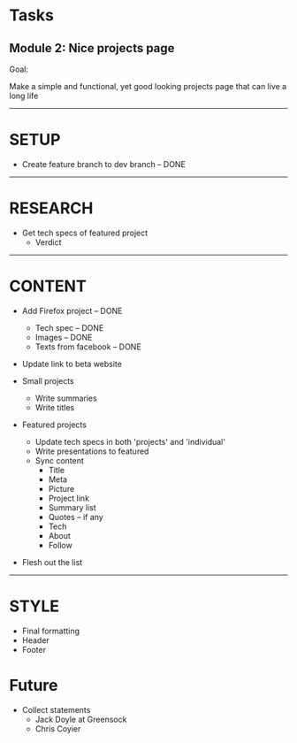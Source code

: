 # Tasks
## Module 2: Nice projects page

Goal:

Make a simple and functional, yet good looking projects page that can live a long life

---
# SETUP

* Create feature branch to dev branch – DONE


---
# RESEARCH

* Get tech specs of featured project
  * Verdict

---
# CONTENT

* Add Firefox project – DONE
  * Tech spec – DONE
  * Images – DONE
  * Texts from facebook – DONE

* Update link to beta website

* Small projects
  * Write summaries
  * Write titles

* Featured projects
  * Update tech specs in both 'projects' and 'individual'
  * Write presentations to featured
  * Sync content
    * Title
    * Meta
    * Picture
    * Project link
    * Summary list
    * Quotes – if any
    * Tech
    * About
    * Follow

* Flesh out the list

---
# STYLE

* Final formatting
* Header
* Footer











# Future
* Collect statements
  * Jack Doyle at Greensock
  * Chris Coyier